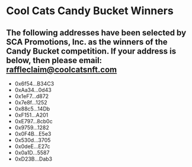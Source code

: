 # Cool Cats Candy Bucket Winners

## The following addresses have been selected by SCA Promotions, Inc. as the winners of the Candy Bucket competition. If your address is below, then please email: <a target="_blank" href="mailto:raffleclaim@coolcatsnft.com" rel="noreferrer">raffleclaim@coolcatsnft.com</a>

- 0x6f54...B34C3
- 0xAa34...0d43
- 0x1eF7...d872
- 0x7e8f...1252
- 0x88c5...14Db
- 0xF151...A201
- 0xE797...8cb0c
- 0x9759...1282
- 0x0F4B...E5e3
- 0x530d...3705
- 0x0deE...E27c
- 0x0a1D...5587
- 0xD23B...Dab3
